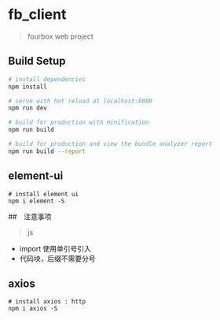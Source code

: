 # fb_client

> fourbox web project

## Build Setup

``` bash
# install dependencies
npm install

# serve with hot reload at localhost:8080
npm run dev

# build for production with minification
npm run build

# build for production and view the bundle analyzer report
npm run build --report
```

## element-ui 
```
# install element ui
npm i element -S

```

##　注意事项
> js 
 * import 使用单引号引入
 * 代码块，后缀不需要分号


## axios
 ```
 # install axios : http
 npm i axios -S

```
